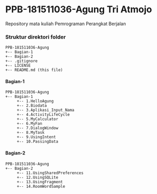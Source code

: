 # PPB-181511036-Agung Tri Atmojo
Repository mata kuliah Pemrograman Perangkat Berjalan

### Struktur direktori folder
```
PPB-181511036-Agung
+-- Bagian-1
+-- Bagian-2
+-- .gitignore
+-- LICENSE
+-- README.md (this file)
```

#### Bagian-1
```
PPB-181511036-Agung
+-- Bagian-1
     +-- 1.HelloAgung
     +-- 2.Biodata
     +-- 3.Aplikasi_Input_Nama
     +-- 4.ActivityLifeCycle
     +-- 5.MyCalculator
     +-- 6.MyFan
     +-- 7.DialogWindow
     +-- 8.MyTask
     +-- 9.UsingIntent
     +-- 10.PassingData
```

#### Bagian-2
```
PPB-181511036-Agung
+-- Bagian-2
     +-- 11.UsingSharedPreferences
     +-- 12.UsingSQLite
     +-- 13.UsingFragment
     +-- 14.RoomWordSample
```
     
   






